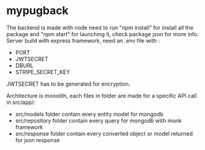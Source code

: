 # mypugback

The backend is made with node
need to run "npm install" for install all the package and "npm start" for launching it, check package json for more info.
Server build with express framework, need an .env file with :

- PORT
- JWTSECRET
- DBURL
- STRIPE_SECRET_KEY
  
JWTSECRET has to be generated for encryption.

Architecture is monolith, each files in folder are made for a specific API call in src/app/:
- src/models folder contain every entity model for mongodb
- src/repository folder contain every query for mongodb with monk framework
- src/response folder contain every converted object or model returned for json response


